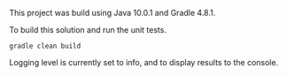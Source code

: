 This project was build using Java 10.0.1 and Gradle 4.8.1.

To build this solution and run the unit tests.

    gradle clean build

Logging level is currently set to info, and to display results to the console.
